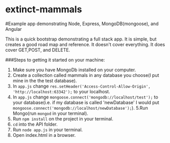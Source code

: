 extinct-mammals
===============

#Example app demonstrating Node, Express, MongoDB(mongoose), and Angular

This is a quick bootstrap demonstrating a full stack app. It is simple, but creates a good road map and reference. It doesn't cover everything. It does cover GET,POST, and DELETE.

###Steps to getting it started on your machine:

1. Make sure you have MongoDb installed on your computer.
2. Create a collection called mammals in any database you choose(I put mine in the the test database).
3. In `app.js` change `res.setHeader('Access-Control-Allow-Origin', 'http://localhost:63342');` to your localhost. 
4. In `app.js` change `mongoose.connect('mongodb://localhost/test');` to your database(i.e. if my database is called 'newDatabase' I would put `mongoose.connect('mongodb://localhost/newDatabase');`).
5.Run Mongo(run `mongod` in your terminal).
6. Run `npm install` on the project in your terminal.
7. `cd` into the API folder.
8. Run `node app.js` in your terminal.
9. Open index.html in a browser.
